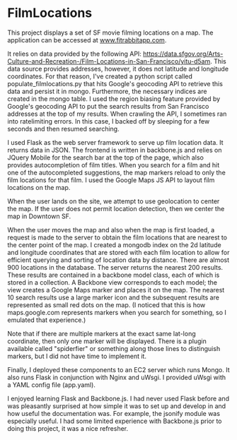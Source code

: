 FilmLocations
=============

This project displays a set of SF movie filming locations on a map. The application can be accessed at www.fitrabbitapp.com.

It relies on data provided by the following API: https://data.sfgov.org/Arts-Culture-and-Recreation-/Film-Locations-in-San-Francisco/yitu-d5am. This data source provides addresses, however, it does not latitude and longitude coordinates. For that reason, I've created a python script called populate_filmlocations.py that hits Google's geocoding API to retrieve this data and persist it in mongo. Furthermore, the necessary indices are created in the mongo table. I used the region biasing feature provided by Google's geocoding API to put the search results from San Francisco addresses at the top of my results. When crawling the API, I sometimes ran into ratelimiting errors. In this case, I backed off by sleeping for a few seconds and then resumed searching.

I used Flask as the web server framework to serve up film location data. It returns data in JSON. The frontend is written in backbone.js and relies on JQuery Mobile for the search bar at the top of the page, which also provides autocompletion of film titles. When you search for a film and hit one of the autocompleted suggestions, the map markers reload to only the film locations for that film. I used the Google Maps JS API to layout film locations on the map.

When the user lands on the site, we attempt to use geolocation to center the map. If the user does not permit location detection, then we center the map in Downtown SF.

When the user moves the map and also when the map is first loaded, a request is made to the server to obtain the film locations that are nearest to the center point of the map. I created a mongodb index on the 2d latitude and longitude coordinates that are stored with each film location to allow for efficient querying and sorting of location data by distance. There are almost 900 locations in the database. The server returns the nearest 200 results. These results are contained in a backbone model class, each of which is stored in a collection. A Backbone view corresponds to each model; the view creates a Google Maps marker and places it on the map. The nearest 10 search results use a large marker icon and the subsequent results are represented as small red dots on the map. (I noticed that this is how maps.google.com represents markers when you search for something, so I emulated that experience.)

Note that if there are multiple markers at the exact same lat-long coordinate, then only one marker will be displayed. There is a plugin available called "spiderfier" or something along those lines to distinguish markers, but I did not have time to implement it.

Finally, I deployed these components to an EC2 server which runs Mongo. It also runs Flask in conjunction with Nginx and uWsgi. I provided uWsgi with a YAML config file (app.yaml).

I enjoyed learning Flask and Backbone.js. I had never used Flask before and was pleasantly surprised at how simple it was to set up and develop in and how useful the documentation was. For example, the jsonify module was especially useful. I had some limited experience with Backbone.js prior to doing this project, it was a nice refresher.


